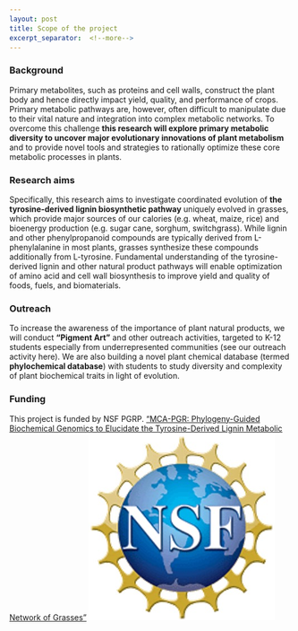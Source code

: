 ```yaml
---
layout: post
title: Scope of the project
excerpt_separator:  <!--more-->
---
```


### Background

Primary metabolites, such as proteins and cell walls, construct the plant body and hence directly impact yield, quality, and performance of crops. Primary metabolic pathways are, however, often difficult to manipulate due to their vital nature and integration into complex metabolic networks. To overcome this challenge **this research will explore primary metabolic diversity to uncover major evolutionary innovations of plant metabolism** and to provide novel tools and strategies to rationally optimize these core metabolic processes in plants. 

### Research aims

Specifically, this research aims to investigate coordinated evolution of **the tyrosine-derived lignin biosynthetic pathway** uniquely evolved in grasses, which provide major sources of our calories (e.g. wheat, maize, rice) and bioenergy production (e.g. sugar cane, sorghum, switchgrass). While lignin and other phenylpropanoid compounds are typically derived from L-phenylalanine in most plants, grasses synthesize these compounds additionally from L-tyrosine. Fundamental understanding of the tyrosine-derived lignin and other natural product pathways will enable optimization of amino acid and cell wall biosynthesis to improve yield and quality of foods, fuels, and biomaterials. 

### Outreach

To increase the awareness of the importance of plant natural products, we will conduct **“Pigment Art”** and other outreach activities, targeted to K-12 students especially from underrepresented communities (see our outreach activity here).  We are also building a novel plant chemical database (termed **phylochemical database**) with students to study diversity and complexity of plant biochemical traits in light of evolution.

### Funding

This project is funded by NSF PGRP. 
<a href="https://www.nsf.gov/awardsearch/showAward?AWD_ID=1836824&HistoricalAwards=false">“MCA-PGR: Phylogeny-Guided Biochemical Genomics to Elucidate the Tyrosine-Derived Lignin Metabolic Network of Grasses”</a> 
![NSF](NSF.jpg "NSF logo")

